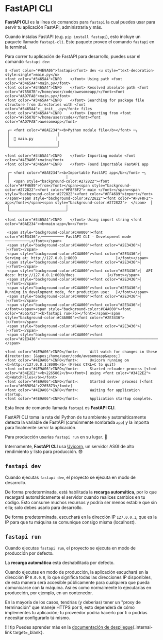 # FastAPI CLI

**FastAPI CLI** es la línea de comandos para `fastapi` la cual puedes usar para servir tu aplicación FastAPI, administrarla y más.

Cuando instalas FastAPI (e.g. `pip install fastapi`), esto incluye un paquete llamado `fastapi-cli`. Este paquete provee el comando `fastapi` en la terminal.

Para correr tu aplicación de FastAPI para desarrollo, puedes usar el comando `fastapi dev`:

<div class="termy">

```console
$ <font color="#4E9A06">fastapi</font> dev <u style="text-decoration-style:single">main.py</u>
<font color="#3465A4">INFO    </font> Using path <font color="#3465A4">main.py</font>
<font color="#3465A4">INFO    </font> Resolved absolute path <font color="#75507B">/home/user/code/awesomeapp/</font><font color="#AD7FA8">main.py</font>
<font color="#3465A4">INFO    </font> Searching for package file structure from directories with <font color="#3465A4">__init__.py</font> files
<font color="#3465A4">INFO    </font> Importing from <font color="#75507B">/home/user/code/</font><font color="#AD7FA8">awesomeapp</font>

 ╭─ <font color="#8AE234"><b>Python module file</b></font> ─╮
 │                      │
 │  🐍 main.py          │
 │                      │
 ╰──────────────────────╯

<font color="#3465A4">INFO    </font> Importing module <font color="#4E9A06">main</font>
<font color="#3465A4">INFO    </font> Found importable FastAPI app

 ╭─ <font color="#8AE234"><b>Importable FastAPI app</b></font> ─╮
 │                          │
 │  <span style="background-color:#272822"><font color="#FF4689">from</font></span><span style="background-color:#272822"><font color="#F8F8F2"> main </font></span><span style="background-color:#272822"><font color="#FF4689">import</font></span><span style="background-color:#272822"><font color="#F8F8F2"> app</font></span><span style="background-color:#272822">  </span>  │
 │                          │
 ╰──────────────────────────╯

<font color="#3465A4">INFO    </font> Using import string <font color="#8AE234"><b>main:app</b></font>

 <span style="background-color:#C4A000"><font color="#2E3436">╭────────── FastAPI CLI - Development mode ───────────╮</font></span>
 <span style="background-color:#C4A000"><font color="#2E3436">│                                                     │</font></span>
 <span style="background-color:#C4A000"><font color="#2E3436">│  Serving at: http://127.0.0.1:8000                  │</font></span>
 <span style="background-color:#C4A000"><font color="#2E3436">│                                                     │</font></span>
 <span style="background-color:#C4A000"><font color="#2E3436">│  API docs: http://127.0.0.1:8000/docs               │</font></span>
 <span style="background-color:#C4A000"><font color="#2E3436">│                                                     │</font></span>
 <span style="background-color:#C4A000"><font color="#2E3436">│  Running in development mode, for production use:   │</font></span>
 <span style="background-color:#C4A000"><font color="#2E3436">│                                                     │</font></span>
 <span style="background-color:#C4A000"><font color="#2E3436">│  </font></span><span style="background-color:#C4A000"><font color="#555753"><b>fastapi run</b></font></span><span style="background-color:#C4A000"><font color="#2E3436">                                        │</font></span>
 <span style="background-color:#C4A000"><font color="#2E3436">│                                                     │</font></span>
 <span style="background-color:#C4A000"><font color="#2E3436">╰─────────────────────────────────────────────────────╯</font></span>

<font color="#4E9A06">INFO</font>:     Will watch for changes in these directories: [&apos;/home/user/code/awesomeapp&apos;]
<font color="#4E9A06">INFO</font>:     Uvicorn running on <b>http://127.0.0.1:8000</b> (Press CTRL+C to quit)
<font color="#4E9A06">INFO</font>:     Started reloader process [<font color="#34E2E2"><b>2265862</b></font>] using <font color="#34E2E2"><b>WatchFiles</b></font>
<font color="#4E9A06">INFO</font>:     Started server process [<font color="#06989A">2265873</font>]
<font color="#4E9A06">INFO</font>:     Waiting for application startup.
<font color="#4E9A06">INFO</font>:     Application startup complete.
```

</div>

Esta línea de comando llamada `fastapi` es **FastAPI CLI**.

FastAPI CLI toma la ruta del Python de tu ambiente y automáticamente detecta la variable de FastAPI (comúnmente nombrada `app`) y la importa para finalmente servir la aplicación.

Para producción usarías `fastapi run` en su lugar. 🚀

Internamente, **FastAPI CLI** usa <a href="https://www.uvicorn.org" class="external-link" target="_blank">Uvicorn</a>, un servidor ASGI de alto rendimiento y listo para producción. 😎

## `fastapi dev`

Cuando ejecutas `fastapi dev`, el proyecto se ejecuta en modo de desarrollo.

De forma predeterminada, está habilitada la **recarga automática**, por lo que recargará automáticamente el servidor cuando realices cambios en tu código. Esto consume muchos recursos y podría ser menos estable que sin ella; solo debes usarlo para desarrollo.

De forma predeterminada, escuchará en la dirección IP `127.0.0.1`, que es la IP para que tu máquina se comunique consigo misma (localhost).

## `fastapi run`

Cuando ejecutas `fastapi run`, el proyecto se ejecuta en modo de producción por defecto.

La **recarga automática** está deshabilitada por defecto.

Cuando ejecutas en modo de producción, la aplicación escuchará en la dirección IP `0.0.0.0`, lo que significa todas las direcciones IP disponibles, de esta manera será accesible públicamente para cualquiera que pueda comunicarse con la máquina. Así es como normalmente lo ejecutarías en producción, por ejemplo, en un contenedor.

En la mayoría de los casos, tendrías (y deberías) tener un "proxy de terminación" que maneje HTTPS por ti, esto dependerá de cómo implementes tu aplicación; tu proveedor podría hacerlo por ti o podrías necesitar configurarlo tú mismo.

!!! tip
    Puedes aprender más en la [documentación de despliegue](deployment/index.md){.internal-link target=_blank}.
